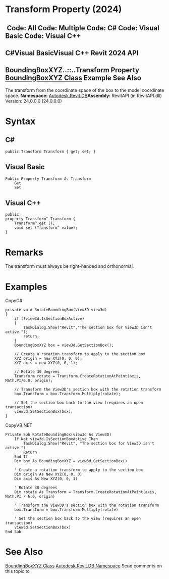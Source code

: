 # Transform Property (2024)

﻿
 Code: All Code: Multiple Code: C# Code: Visual Basic Code: Visual C++   
---  
C#Visual BasicVisual C++
Revit 2024 API  
---  
BoundingBoxXYZ..::..Transform Property   
[BoundingBoxXYZ Class](3c452286-57b1-40e2-2795-c90bff1fcec2.md "BoundingBoxXYZ Class") Example See Also  
---  
The transform from the coordinate space of the box to the model coordinate space. 
**Namespace:** [Autodesk.Revit.DB](87546ba7-461b-c646-cbb1-2cb8f5bff8b2.md "Autodesk.Revit.DB Namespace")**Assembly:** RevitAPI (in RevitAPI.dll) Version: 24.0.0.0 (24.0.0.0)
# Syntax
C#  
---  
```text
public Transform Transform { get; set; }
```
  
Visual Basic  
---  
```text
Public Property Transform As Transform
	Get
	Set
```
  
Visual C++  
---  
```text
public:
property Transform^ Transform {
	Transform^ get ();
	void set (Transform^ value);
}
```
  
# Remarks
The transform must always be right-handed and orthonormal.
# Examples
CopyC#
```text
private void RotateBoundingBox(View3D view3d)
{
    if (!view3d.IsSectionBoxActive)
    {
        TaskDialog.Show("Revit","The section box for View3D isn't active.");
        return;
    }
    BoundingBoxXYZ box = view3d.GetSectionBox();

    // Create a rotation transform to apply to the section box 
    XYZ origin = new XYZ(0, 0, 0);
    XYZ axis = new XYZ(0, 0, 1);

    // Rotate 30 degrees
    Transform rotate = Transform.CreateRotationAtPoint(axis, Math.PI/6.0, origin);

    // Transform the View3D's section box with the rotation transform
    box.Transform = box.Transform.Multiply(rotate);

    // Set the section box back to the view (requires an open transaction)
    view3d.SetSectionBox(box);
}
```

CopyVB.NET
```text
Private Sub RotateBoundingBox(view3d As View3D)
    If Not view3d.IsSectionBoxActive Then
        TaskDialog.Show("Revit", "The section box for View3D isn't active.")
        Return
    End If
    Dim box As BoundingBoxXYZ = view3d.GetSectionBox()

    ' Create a rotation transform to apply to the section box 
    Dim origin As New XYZ(0, 0, 0)
    Dim axis As New XYZ(0, 0, 1)

    ' Rotate 30 degrees
    Dim rotate As Transform = Transform.CreateRotationAtPoint(axis, Math.PI / 6.0, origin)

    ' Transform the View3D's section box with the rotation transform
    box.Transform = box.Transform.Multiply(rotate)

    ' Set the section box back to the view (requires an open transaction)
    view3d.SetSectionBox(box)
End Sub
```

# See Also
[BoundingBoxXYZ Class](3c452286-57b1-40e2-2795-c90bff1fcec2.md "BoundingBoxXYZ Class")
[Autodesk.Revit.DB Namespace](87546ba7-461b-c646-cbb1-2cb8f5bff8b2.md "Autodesk.Revit.DB Namespace")
Send comments on this topic to 